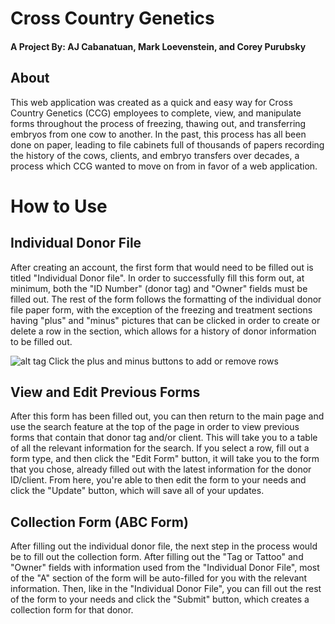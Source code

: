 # Cross Country Genetics
#### A Project By: AJ Cabanatuan, Mark Loevenstein, and Corey Purubsky

## About
This web application was created as a quick and easy way for Cross Country Genetics (CCG) employees to complete, view, and manipulate forms throughout the process of freezing, thawing out, and transferring embryos from one cow to another. In the past, this process has all been done on paper, leading to file cabinets full of thousands of papers recording the history of the cows, clients, and embryo transfers over decades, a process which CCG wanted to move on from in favor of a web application. 

# How to Use

## Individual Donor File
After creating an account, the first form that would need to be filled out is titled "Individual Donor file". In order to successfully fill this form out, at minimum, both the "ID Number" (donor tag) and "Owner" fields must be filled out. The rest of the form follows the formatting of the individual donor file paper form, with the exception of the freezing and treatment sections having "plus" and "minus" pictures that can be clicked in order to create or delete a row in the section, which allows for a history of donor information to be filled out. 

![alt tag](https://gyazo.com/201923e1bd2583b91a502c2e1fcb416b)
Click the plus and minus buttons to add or remove rows 

## View and Edit Previous Forms
After this form has been filled out, you can then return to the main page and use the search feature at the top of the page in order to view previous forms that contain that donor tag and/or client. This will take you to a table of all the relevant information for the search. If you select a row, fill out a form type, and then click the "Edit Form" button, it will take you to the form that you chose, already filled out with the latest information for the donor ID/client. From here, you're able to then edit the form to your needs and click the "Update" button, which will save all of your updates.

## Collection Form (ABC Form)
After filling out the individual donor file, the next step in the process would be to fill out the collection form. After filling out the "Tag or Tattoo" and "Owner" fields with information used from the "Individual Donor File", most of the "A" section of the form will be auto-filled for you with the relevant information. Then, like in the "Individual Donor File", you can fill out the rest of the form to your needs and click the "Submit" button, which creates a collection form for that donor. 
